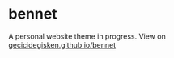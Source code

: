 # bennet
A personal website theme in progress.
View on [gecicidegisken.github.io/bennet](https://gecicidegisken.github.io/bennet/)
